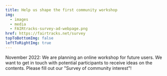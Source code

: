 ```yaml
---
title: Help us shape the first community workshop
img:
  - images
  - media
  - FAIRtracks-survey-ad-webpage.png
href: https://fairtracks.net/survey
topToBottomImg: false
leftToRightImg: true
---
```


November 2022: We are planning an online workshop for future users. We want to get in touch with
potential participants to receive ideas on the contents. Please fill out our "Survey of community
interest"!
